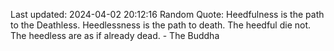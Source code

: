 Last updated: 2024-04-02 20:12:16
Random Quote: Heedfulness is the path to the Deathless. Heedlessness is the path to death. The heedful die not. The heedless are as if already dead. - The Buddha